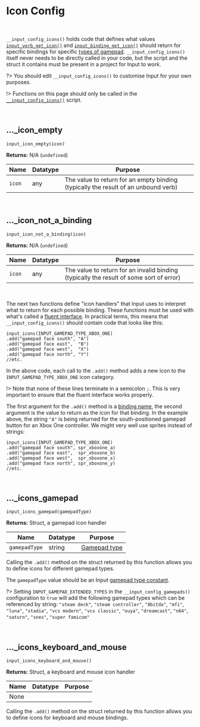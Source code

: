# Icon Config

&nbsp;

`__input_config_icons()` holds code that defines what values [`input_verb_get_icon()`](Functions-(Further-Verbs)) and [`input_binding_get_icon()`](Functions-(Icons)?id=binding_get_icon) should return for specific bindings for specific [types of gamepad](Functions-(Gamepad)?id=gamepad_get_type). `__input_config_icons()` itself never needs to be directly called in your code, but the script and the struct it contains must be present in a project for Input to work.

?> You should edit `__input_config_icons()` to customise Input for your own purposes.

!> Functions on this page should only be called in the [`__input_config_icons()`](Configuration?id=icons) script.

&nbsp;

## …_icon_empty

`input_icon_empty(icon)`

**Returns:** N/A (`undefined`)

|Name  |Datatype|Purpose                                                                           |
|------|--------|----------------------------------------------------------------------------------|
|`icon`|any     |The value to return for an empty binding (typically the result of an unbound verb)|

&nbsp;

## …_icon_not_a_binding

`input_icon_not_a_binding(icon)`

**Returns:** N/A (`undefined`)

|Name  |Datatype|Purpose                                                                                |
|------|--------|---------------------------------------------------------------------------------------|
|`icon`|any     |The value to return for an invalid binding (typically the result of some sort of error)|

&nbsp;

The next two functions define "icon handlers" that Input uses to interpret what to return for each possible binding. These functions must be used with what's called a [fluent interface](https://en.wikipedia.org/wiki/Fluent_interface). In practical terms, this means that `__input_config_icons()` should contain code that looks like this:

```
input_icons(INPUT_GAMEPAD_TYPE_XBOX_ONE)
.add("gamepad face south", "A")
.add("gamepad face east",  "B")
.add("gamepad face west",  "X")
.add("gamepad face north", "Y")
//etc.
```

In the above code, each call to the `.add()` method adds a new icon to the `INPUT_GAMEPAD_TYPE_XBOX_ONE` icon category.

!> Note that none of these lines terminate in a semicolon `;`. This is very important to ensure that the fluent interface works properly.

The first argument for the `.add()` method is a [binding name](Binding-Names), the second argument is the value to return as the icon for that binding. In the example above, the string `"A"` is being returned for the south-positioned gamepad button for an Xbox One controller. We might very well use sprites instead of strings:

```
input_icons(INPUT_GAMEPAD_TYPE_XBOX_ONE)
.add("gamepad face south", spr_xboxone_a)
.add("gamepad face east",  spr_xboxone_b)
.add("gamepad face west",  spr_xboxone_x)
.add("gamepad face north", spr_xboxone_y)
//etc.
```

&nbsp;

## …_icons_gamepad

`input_icons_gamepad(gamepadType)`

**Returns:** Struct, a gamepad icon handler

|Name         |Datatype|Purpose                                        |
|-------------|--------|-----------------------------------------------|
|`gamepadType`|string  |[Gamepad type](Library-Constants#gamepad-types)|

Calling the `.add()` method on the struct returned by this function allows you to define icons for different gamepad types.

The `gamepadType` value should be an Input [gamepad type constant](Library-Constants?id=gamepad-types).

?> Setting `INPUT_GAMEPAD_EXTENDED_TYPES` in the `__input_config_gamepads()` configuration to `true` will add the following gamepad types which can be referenced by string: `"steam deck"`, `"steam controller"`, `"8bitdo"`, `"mfi"`, `"luna"`, `"stadia"`, `"vcs modern"`, `"vcs classic"`, `"ouya"`, `"dreamcast"`, `"n64"`, `"saturn"`, `"snes"`, `"super famicom"`

&nbsp;

## …_icons_keyboard_and_mouse

`input_icons_keyboard_and_mouse()`

**Returns:** Struct, a keyboard and mouse icon handler

|Name|Datatype|Purpose|
|----|--------|-------|
|None|        |       |

Calling the `.add()` method on the struct returned by this function allows you to define icons for keyboard and mouse bindings.